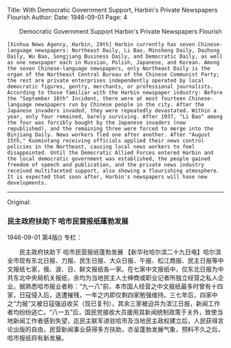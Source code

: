 Title: With Democratic Government Support, Harbin's Private Newspapers Flourish
Author:
Date: 1946-09-01
Page: 4

　　Democratic Government Support
    Harbin's Private Newspapers Flourish

    [Xinhua News Agency, Harbin, 29th] Harbin currently has seven Chinese-language newspapers: Northeast Daily, Li Bao, Minsheng Daily, Dazhong Daily, Wu Bao, Songjiang Business Daily, and Democratic Daily, as well as one newspaper each in Russian, Polish, Japanese, and Korean. Among the seven Chinese-language newspapers, only Northeast Daily is the organ of the Northeast Central Bureau of the Chinese Communist Party; the rest are private enterprises independently operated by local democratic figures, gentry, merchants, or professional journalists. According to those familiar with the Harbin newspaper industry: Before the "September 18th" Incident, there were at most fourteen Chinese-language newspapers run by Chinese people in the city. After the Japanese invaders invaded, they were repeatedly devastated. Within a year, only four remained, barely surviving. After 1937, "Li Bao" among the four was forcibly bought by the Japanese invaders (now republished), and the remaining three were forced to merge into the Binjiang Daily. News workers fled one after another. After "August 15th," Kuomintang receiving officials applied their news control policies in the Northeast, causing local news workers to feel disappointed. Until the Democratic Allied Forces entered Harbin and the local democratic government was established, the people gained freedom of speech and publication, and the private news industry received multifaceted support, also showing a flourishing atmosphere. It is expected that soon after, Harbin's newspapers will have new developments.



<hr /> 

Original: 


### 民主政府扶助下  哈市民营报纸蓬勃发展

1946-09-01
第4版()
专栏：

　　民主政府扶助下
    哈市民营报纸蓬勃发展
    【新华社哈尔滨二十九日电】哈尔滨全市现有东北日报、力报、民生日报、大众日报、午报、松江商报、民主日报等中文报纸七家，俄、波、日、鲜文报纸各一家。在七家中文报纸中，仅东北日报为中共东北中央局机关报纸，余均为当地民主人士绅商或职业记者所独立经营之私人企业。据熟悉哈市报业者称：“九一八”前，本市国人经营之中文报纸最多时曾有十四家，日寇侵入后，迭遭摧残，一年之内即仅剩四家勉强维持。三七年后，四家中之“力报”又被日寇强迫收买（现已复刊），其余三家被迫并为滨江日报，新闻工作者均纷纷逃亡。“八一五”后，国民党接收大员援用其新闻统制政策于关外，致使当地新闻工作者感到失望，迄民主联军进驻哈市及当地民主政权建立后，人民获得言论出版的自由，民营新闻事业获得多方扶助，亦呈蓬勃发展气象，预料不久之后，哈市报纸将有新发展。
